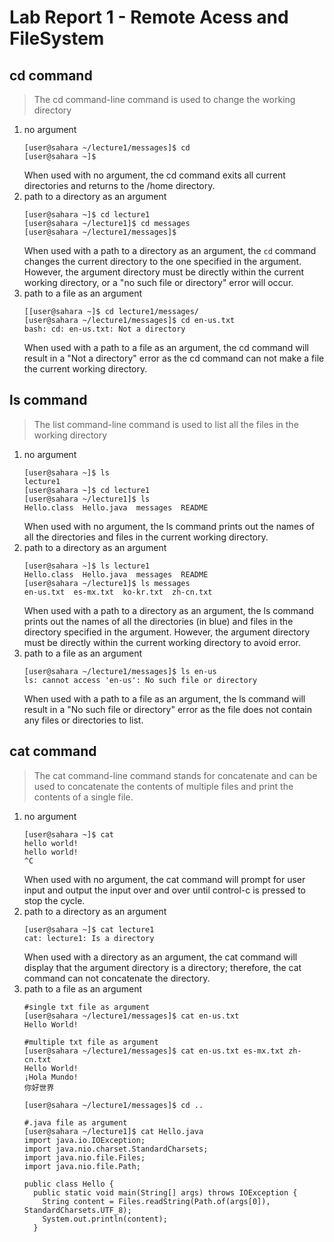 # Lab Report 1 - Remote Acess and FileSystem
## **cd command**
> The cd command-line command is used to change the working directory
1. no argument
   ```
   [user@sahara ~/lecture1/messages]$ cd
   [user@sahara ~]$ 
   ```
   When used with no argument, the cd command exits all current directories and returns to the /home directory.
2. path to a directory as an argument
   ```
   [user@sahara ~]$ cd lecture1
   [user@sahara ~/lecture1]$ cd messages
   [user@sahara ~/lecture1/messages]$ 
   ```
   When used with a path to a directory as an argument, the ```cd``` command changes the current directory to the one specified in the argument. However, the argument directory must be directly within the current working directory, or a "no such file or directory" error will occur. 
4. path to a file as an argument
   ```
   [[user@sahara ~]$ cd lecture1/messages/
   [user@sahara ~/lecture1/messages]$ cd en-us.txt
   bash: cd: en-us.txt: Not a directory
   ```
   When  used with a path to a file as an argument, the cd command will result in a "Not a directory" error as the cd command can not make a file the current working directory.

## **ls command**
> The list command-line command is used to list all the files in the working directory
1. no argument
   ```
   [user@sahara ~]$ ls
   lecture1
   [user@sahara ~]$ cd lecture1
   [user@sahara ~/lecture1]$ ls
   Hello.class  Hello.java  messages  README
   ```
   When used with no argument, the ls command prints out the names of all the directories and files in the current working directory.
2. path to a directory as an argument
   ```
   [user@sahara ~]$ ls lecture1
   Hello.class  Hello.java  messages  README
   [user@sahara ~/lecture1]$ ls messages
   en-us.txt  es-mx.txt  ko-kr.txt  zh-cn.txt
   ```
   When used with a path to a directory as an argument, the ls command prints out the names of all the directories (in blue) and files in the directory specified in the argument. However, the argument directory must be directly within the current working directory to avoid error. 
3. path to a file as an argument
    ```
   [user@sahara ~/lecture1/messages]$ ls en-us
   ls: cannot access 'en-us': No such file or directory
   ```
   When used with a path to a file as an argument, the ls command will result in a "No such file or directory" error as the file does not contain any files or directories to list. 
     
## **cat command**
> The cat command-line command stands for concatenate and can be used to concatenate the contents of multiple files and print the contents of a single file.  
1. no argument
   ```
   [user@sahara ~]$ cat
   hello world!
   hello world!
   ^C
    ```
   When used with no argument, the cat command will prompt for user input and output the input over and over until control-c is pressed to stop the cycle.   
2. path to a directory as an argument
   ```
   [user@sahara ~]$ cat lecture1
   cat: lecture1: Is a directory
    ```
   When used with a directory as an argument, the cat command will display that the argument directory is a directory; therefore, the cat command can not concatenate the directory.
3. path to a file as an argument
   ```
   #single txt file as argument
   [user@sahara ~/lecture1/messages]$ cat en-us.txt
   Hello World!

   #multiple txt file as argument
   [user@sahara ~/lecture1/messages]$ cat en-us.txt es-mx.txt zh-cn.txt
   Hello World!
   ¡Hola Mundo!
   你好世界

   [user@sahara ~/lecture1/messages]$ cd ..

   #.java file as argument
   [user@sahara ~/lecture1]$ cat Hello.java
   import java.io.IOException;
   import java.nio.charset.StandardCharsets;
   import java.nio.file.Files;
   import java.nio.file.Path;

   public class Hello {
     public static void main(String[] args) throws IOException {
       String content = Files.readString(Path.of(args[0]), StandardCharsets.UTF_8);    
       System.out.println(content);
     }
    ```
   
     

     
